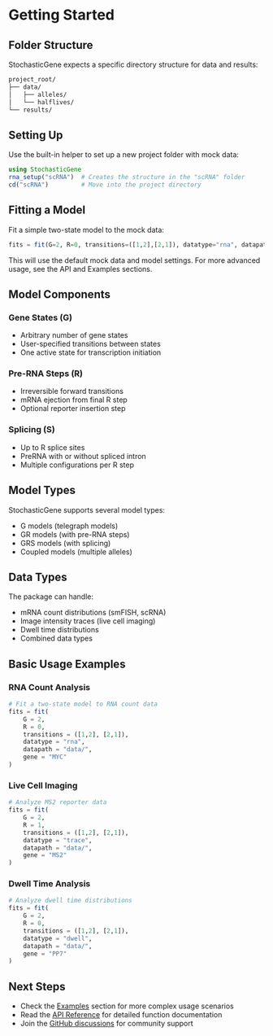 # Getting Started

## Folder Structure

StochasticGene expects a specific directory structure for data and results:

```bash
project_root/
├── data/
│   ├── alleles/
│   └── halflives/
└── results/
```

## Setting Up

Use the built-in helper to set up a new project folder with mock data:

```julia
using StochasticGene
rna_setup("scRNA")  # Creates the structure in the "scRNA" folder
cd("scRNA")         # Move into the project directory
```

## Fitting a Model

Fit a simple two-state model to the mock data:

```julia
fits = fit(G=2, R=0, transitions=([1,2],[2,1]), datatype="rna", datapath="data/HCT116_testdata/")
```

This will use the default mock data and model settings. For more advanced usage, see the API and Examples sections.

## Model Components

### Gene States (G)
- Arbitrary number of gene states
- User-specified transitions between states
- One active state for transcription initiation

### Pre-RNA Steps (R)
- Irreversible forward transitions
- mRNA ejection from final R step
- Optional reporter insertion step

### Splicing (S)
- Up to R splice sites
- PreRNA with or without spliced intron
- Multiple configurations per R step

## Model Types

StochasticGene supports several model types:

- G models (telegraph models)
- GR models (with pre-RNA steps)
- GRS models (with splicing)
- Coupled models (multiple alleles)

## Data Types

The package can handle:

- mRNA count distributions (smFISH, scRNA)
- Image intensity traces (live cell imaging)
- Dwell time distributions
- Combined data types

## Basic Usage Examples

### RNA Count Analysis
```julia
# Fit a two-state model to RNA count data
fits = fit(
    G = 2,
    R = 0,
    transitions = ([1,2], [2,1]),
    datatype = "rna",
    datapath = "data/",
    gene = "MYC"
)
```

### Live Cell Imaging
```julia
# Analyze MS2 reporter data
fits = fit(
    G = 2,
    R = 1,
    transitions = ([1,2], [2,1]),
    datatype = "trace",
    datapath = "data/",
    gene = "MS2"
)
```

### Dwell Time Analysis
```julia
# Analyze dwell time distributions
fits = fit(
    G = 2,
    R = 0,
    transitions = ([1,2], [2,1]),
    datatype = "dwell",
    datapath = "data/",
    gene = "PP7"
)
```

## Next Steps

- Check the [Examples](@ref) section for more complex usage scenarios
- Read the [API Reference](@ref) for detailed function documentation
- Join the [GitHub discussions](https://github.com/nih-niddk-mbs/StochasticGene.jl/discussions) for community support
